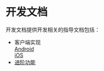 # 开发文档
开发文档提供开发相关的指导文档包括：
- 客户端实现   
[Android](快速集成/快速集成_Android.md)   
[iOS](快速集成/快速集成_iOS.md)
- [进阶功能](进阶功能/互动直播进阶.md)

